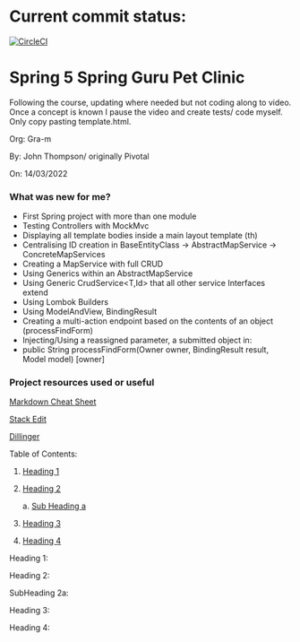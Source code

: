 # Current commit status:
[![CircleCI](https://circleci.com/gh/gra-m/gd-pet-clinic/tree/main.svg?style=svg)](https://circleci.com/gh/gra-m/gd-pet-clinic/tree/main)

# Spring 5 Spring Guru Pet Clinic
Following the course, updating where needed but not coding along to video. Once a
concept is known I pause the video and create tests/ code myself. Only copy pasting
template.html.

Org: Gra-m

By: John Thompson/ originally Pivotal 

On: 14/03/2022
### What was new for me? 
* First Spring project with more than one module
* Testing Controllers with MockMvc
* Displaying all template bodies inside a main layout template (th)
* Centralising ID creation in BaseEntityClass -> AbstractMapService -> ConcreteMapServices
* Creating a MapService with full CRUD
* Using Generics within an AbstractMapService
* Using Generic CrudService<T,Id> that all other service Interfaces extend
* Using Lombok Builders
* Using ModelAndView, BindingResult
* Creating a multi-action endpoint based on the contents of an object (processFindForm)
* Injecting/Using a reassigned parameter, a submitted object in:
* public String processFindForm(Owner owner, BindingResult result, Model model) [owner]

### Project resources used or useful

[Markdown Cheat Sheet](https://github.com/adam-p/markdown-here/wiki/Markdown-Cheatsheet "Adam P")

[Stack Edit](https://stackedit.io "31/08")

[Dillinger](https://dillinger.io "until you are off of visible page..")

Table of Contents:

1. [Heading 1](#1)
2. [Heading 2](#2)

   a. [Sub Heading a](#2a)
3. [Heading 3](#3)
4. [Heading 4](#4)

<a id="1"></a>
Heading 1:

<a id="2"></a>
Heading 2:

<a id="2a"></a>
SubHeading 2a:

<a id="3"></a>
Heading 3:

<a id="4"></a>
Heading 4:
    